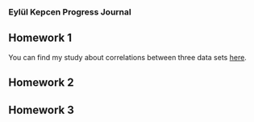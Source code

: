 ### Eylül Kepcen Progress Journal

## Homework 1
You can find my study about correlations between three data sets [here]().

## Homework 2
## Homework 3
